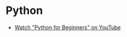 # Python

- [Watch "Python for Beginners" on YouTube](https://www.youtube.com/playlist?list=PLlrxD0HtieHhS8VzuMCfQD4uJ9yne1mE6)
